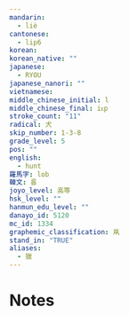```yaml
---
mandarin:
  - liè
cantonese:
  - lip6
korean:
korean_native: ""
japanese:
  - RYOU
japanese_nanori: ""
vietnamese:
middle_chinese_initial: l
middle_chinese_final: iᴇp
stroke_count: "11"
radical: 犬
skip_number: 1-3-8
grade_level: 5
pos: ""
english:
  - hunt
羅馬字: lob
韓文: 롭
joyo_level: 高等
hsk_level: ""
hanmun_edu_level: ""
danayo_id: 5120
mc_id: 1334
graphemic_classification: 鼡
stand_in: "TRUE"
aliases:
  - 獵
---
```


# Notes
